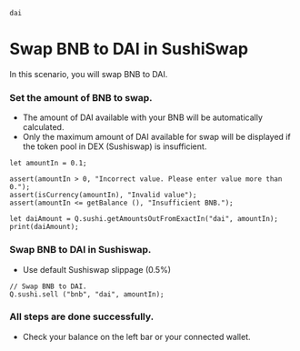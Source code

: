 ```meta-Currency
dai
```

# Swap BNB to DAI in SushiSwap

In this scenario, you will swap BNB to DAI.

### Set the amount of BNB to swap.

- The amount of DAI available with your BNB will be automatically calculated.
- Only the maximum amount of DAI available for swap will be displayed if the token pool in DEX (Sushiswap) is insufficient.

```input-Dynamic BNB
let amountIn = 0.1;
```

```input-Verify
assert(amountIn > 0, "Incorrect value. Please enter value more than 0.");
assert(isCurrency(amountIn), "Invalid value");
assert(amountIn <= getBalance (), "Insufficient BNB.");
```

```output-Dynamic DAI
let daiAmount = Q.sushi.getAmountsOutFromExactIn("dai", amountIn);
print(daiAmount);
```

### Swap BNB to DAI in Sushiswap.

- Use default Sushiswap slippage (0.5%)

```taster
// Swap BNB to DAI.
Q.sushi.sell ("bnb", "dai", amountIn);
```

### All steps are done successfully.

- Check your balance on the left bar or your connected wallet.
